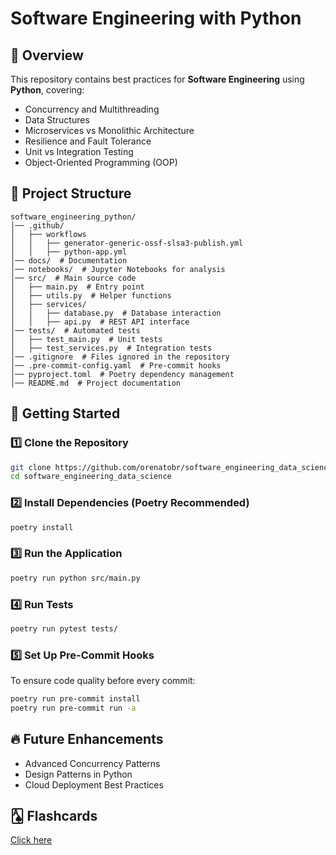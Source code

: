 # Software Engineering with Python

## 📌 Overview
This repository contains best practices for **Software Engineering** using **Python**, covering:

- Concurrency and Multithreading
- Data Structures
- Microservices vs Monolithic Architecture
- Resilience and Fault Tolerance
- Unit vs Integration Testing
- Object-Oriented Programming (OOP)

## 📂 Project Structure
```
software_engineering_python/
│── .github/
│   ├── workflows
│   │   ├── generator-generic-ossf-slsa3-publish.yml
│   │   ├── python-app.yml
│── docs/  # Documentation
│── notebooks/  # Jupyter Notebooks for analysis
│── src/  # Main source code
│   ├── main.py  # Entry point
│   ├── utils.py  # Helper functions
│   ├── services/
│   │   ├── database.py  # Database interaction
│   │   ├── api.py  # REST API interface
│── tests/  # Automated tests
│   ├── test_main.py  # Unit tests
│   ├── test_services.py  # Integration tests
│── .gitignore  # Files ignored in the repository
│── .pre-commit-config.yaml  # Pre-commit hooks
│── pyproject.toml  # Poetry dependency management
│── README.md  # Project documentation
```

## 🚀 Getting Started

### 1️⃣ Clone the Repository
```bash
git clone https://github.com/orenatobr/software_engineering_data_science.git
cd software_engineering_data_science
```

### 2️⃣ Install Dependencies (Poetry Recommended)
```bash
poetry install
```

### 3️⃣ Run the Application
```bash
poetry run python src/main.py
```

### 4️⃣ Run Tests
```bash
poetry run pytest tests/
```

### 5️⃣ Set Up Pre-Commit Hooks
To ensure code quality before every commit:
```bash
poetry run pre-commit install
poetry run pre-commit run -a
```

## 🔥 Future Enhancements
- Advanced Concurrency Patterns
- Design Patterns in Python
- Cloud Deployment Best Practices

## 🂡 Flashcards
<a href="https://ankipro.net/shared_deck/v2_Nb7zkkTV96_4961509" target="_blank" rel="noopener noreferrer">Click here</a>
